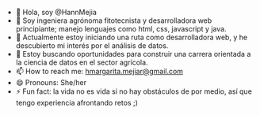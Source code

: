 - 👋 Hola, soy @HannMejia
- 👀 Soy ingeniera agrónoma fitotecnista y desarrolladora web principiante; manejo lenguajes como html, css, javascript y java.
- 🌱 Actualmente estoy iniciando una ruta como desarrolladora web, y he descubierto mi interés por el análisis de datos.
- 💞️ Estoy buscando oportunidades para construir una carrera orientada a la ciencia de datos en el sector agrícola.
- 📫 How to reach me: hmargarita.mejiar@gmail.com
- 😄 Pronouns: She/her
- ⚡ Fun fact: la vida no es vida si no hay obstáculos de por medio, así que tengo experiencia afrontando retos ;)

<!---
HannMejia/HannMejia is a ✨ special ✨ repository because its `README.md` (this file) appears on your GitHub profile.
You can click the Preview link to take a look at your changes.
--->
